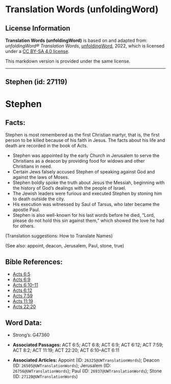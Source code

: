 # Translation Words (unfoldingWord)

## License Information

**Translation Words (unfoldingWord)** is based on and adapted from: _unfoldingWord® Translation Words_, [unfoldingWord](https://unfoldingword.org/utw), 2022, which is licensed under a [CC BY-SA 4.0 license](https://creativecommons.org/licenses/by-sa/4.0/legalcode.en).

This markdown version is provided under the same license.



--------------------------------

## Stephen (id: 27119)

Stephen
=======

Facts:
------

Stephen is most remembered as the first Christian martyr, that is, the first person to be killed because of his faith in Jesus. The facts about his life and death are recorded in the book of Acts.

* Stephen was appointed by the early Church in Jerusalem to serve the Christians as a deacon by providing food for widows and other Christians in need.
* Certain Jews falsely accused Stephen of speaking against God and against the laws of Moses.
* Stephen boldly spoke the truth about Jesus the Messiah, beginning with the history of God’s dealings with the people of Israel.
* The Jewish leaders were furious and executed Stephen by stoning him to death outside the city.
* His execution was witnessed by Saul of Tarsus, who later became the apostle Paul.
* Stephen is also well\-known for his last words before he died, “Lord, please do not hold this sin against them,” which showed the love he had for others.

(Translation suggestions: How to Translate Names)

(See also: appoint, deacon, Jerusalem, Paul, stone, true)

Bible References:
-----------------

* [Acts 6:5](https://ref.ly/Acts6:5)
* [Acts 6:9](https://ref.ly/Acts6:9)
* [Acts 6:10–11](https://ref.ly/Acts6:10-Acts6:11)
* [Acts 6:12](https://ref.ly/Acts6:12)
* [Acts 7:59](https://ref.ly/Acts7:59)
* [Acts 11:19](https://ref.ly/Acts11:19)
* [Acts 22:20](https://ref.ly/Acts22:20)

Word Data:
----------

* Strong’s: G47360

* **Associated Passages:** ACT 6:5; ACT 6:8; ACT 6:9; ACT 6:12; ACT 7:59; ACT 8:2; ACT 11:19; ACT 22:20; ACT 6:10–ACT 6:11
* **Associated Articles:** Appoint (ID: `26325@UWTranslationWords`); Deacon (ID: `26505@UWTranslationWords`); Jerusalem (ID: `26756@UWTranslationWords`); Paul (ID: `26937@UWTranslationWords`); Stone (ID: `27120@UWTranslationWords`)


